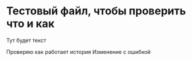 # Тестовый файл, чтобы проверить что и как

Тут будет текст

Проверяю как работает история
Изменение с ошибкой
